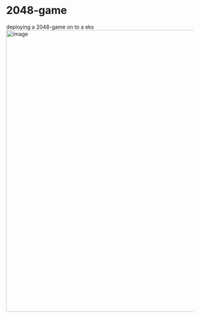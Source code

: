 # 2048-game
deploying a 2048-game on to a eks
<img width="813" height="757" alt="image" src="https://github.com/user-attachments/assets/ddc0a09e-f110-4112-a99c-9903885c34c4" />
